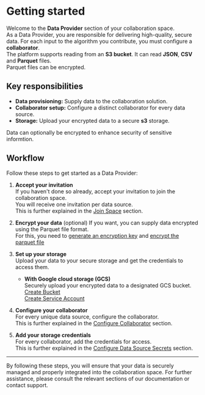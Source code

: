 # Getting started

Welcome to the **Data Provider** section of your collaboration space.  
As a Data Provider, you are responsible for delivering high-quality, secure data. For each input to the algorithm you contribute, you must configure a **collaborator**.  
The platform supports reading from an **S3 bucket**. It can read **JSON**, **CSV** and **Parquet** files.  
Parquet files can be encrypted.

## Key responsibilities

- **Data provisioning:** Supply data to the collaboration solution.
- **Collaborator setup:** Configure a distinct collaborator for every data source.
- **Storage:** Upload your encrypted data to a secure **s3** storage.

Data can optionally be encrypted to enhance security of sensitive informtion.

## Workflow

Follow these steps to get started as a Data Provider:

1. **Accept your invitation**  
   If you haven't done so already, accept your invitation to join the collaboration space.  
   You will receive one invitation per data source.  
   This is further explained in the [Join Space](/docs/user-manual/data-provider/accept-invite) section.

2. **Encrypt your data** (optional)
   If you want, you can supply data encrypted using the Parquet file format.  
   For this, you need to [generate an encryption key](/docs/user-manual/data-provider/encryption/create-encryption-key) and [encrypt the parquet file](/docs/user-manual/data-provider/encryption/encrypt-parquet-file)

3. **Set up your storage**  
   Upload your data to your secure storage and get the credentials to access them.

   - **With Google cloud storage (GCS)**  
      Securely upload your encrypted data to a designated GCS bucket.  
      [Create Bucket](/docs/user-manual/data-provider/google-cloud-storage/create-bucket)  
      [Create Service Account](/docs/user-manual/data-provider/google-cloud-storage/create-service-account)

4. **Configure your collaborator**  
   For every unique data source, configure the collaborator.  
   This is further explained in the [Configure Collaborator](/docs/user-manual/data-provider/configure-data-provider) section.

5. **Add your storage credentials**  
   For every collaborator, add the credentials for access.  
   This is further explained in the [Configure Data Source Secrets](/docs/user-manual/data-provider/configure-secrets) section.

---

By following these steps, you will ensure that your data is securely managed and properly integrated into the collaboration space. For further assistance, please consult the relevant sections of our documentation or contact support.
